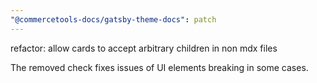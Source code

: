 ```yaml
---
"@commercetools-docs/gatsby-theme-docs": patch
---
```


refactor: allow cards to accept arbitrary children in non mdx files

The removed check fixes issues of UI elements breaking in some cases.
